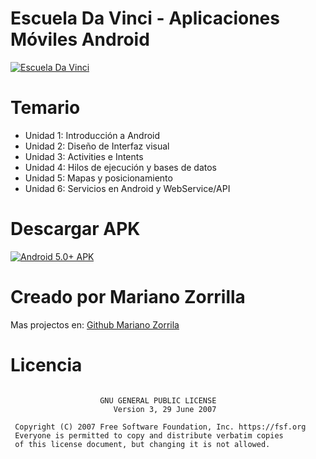 # Escuela Da Vinci - Aplicaciones Móviles Android

[![Escuela Da Vinci](https://i.imgur.com/kWZBmXQ.jpg)](https://i.imgur.com/kWZBmXQ.jpg "Joke Generator APK")

# Temario

* Unidad 1: Introducción a Android
* Unidad 2: Diseño de Interfaz visual
* Unidad 3: Activities e Intents
* Unidad 4: Hilos de ejecución y bases de datos
* Unidad 5: Mapas y posicionamiento
* Unidad 6: Servicios en Android y WebService/API

# Descargar APK
[![Android 5.0+ APK](https://i.imgur.com/sBm241c.png)](https://github.com/mkiisoft/JokeGenerator/raw/master/paidFlavor/release/app-paidFlavor-release.apk "Da Vinci Android APK")

# Creado por Mariano Zorrilla

Mas projectos en: [Github Mariano Zorrila](https://github.com/mkiisoft)

# Licencia

```

                    GNU GENERAL PUBLIC LICENSE
                       Version 3, 29 June 2007

 Copyright (C) 2007 Free Software Foundation, Inc. https://fsf.org
 Everyone is permitted to copy and distribute verbatim copies
 of this license document, but changing it is not allowed.
```

